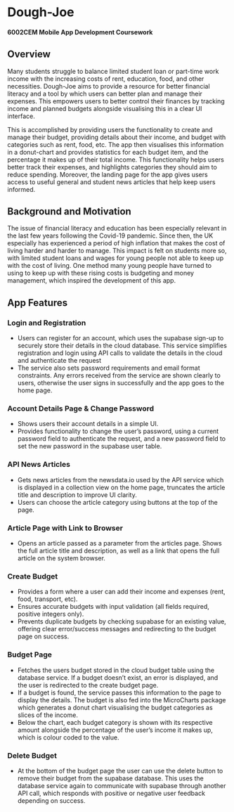 # Dough-Joe
#### 6002CEM Mobile App Development Coursework

## Overview

Many students struggle to balance limited student loan or part-time work income with the increasing costs of rent, education, food, and other necessities. Dough-Joe aims to provide a resource for better financial literacy and a tool by which users can better plan and manage their expenses. This empowers users to better control their finances by tracking income and planned budgets alongside visualising this in a clear UI interface.

This is accomplished by providing users the functionality to create and manage their budget, providing details about their income, and budget with categories such as rent, food, etc. The app then visualises this information in a donut-chart and provides statistics for each budget item, and the percentage it makes up of their total income. This functionality helps users better track their expenses, and highlights categories they should aim to reduce spending. Moreover, the landing page for the app gives users access to useful general and student news articles that help keep users informed.

## Background and Motivation

The issue of financial literacy and education has been especially relevant in the last few years following the Covid-19 pandemic. Since then, the UK especially has experienced a period of high inflation that makes the cost of living harder and harder to manage. This impact is felt on students more so, with limited student loans and wages for young people not able to keep up with the cost of living. One method many young people have turned to using to keep up with these rising costs is budgeting and money management, which inspired the development of this app.

## App Features

### Login and Registration
-	Users can register for an account, which uses the supabase sign-up to securely store their details in the cloud database. This service simplifies registration and login using API calls to validate the details in the cloud and authenticate the request
-	The service also sets password requirements and email format constraints. Any errors received from the service are shown clearly to users, otherwise the user signs in successfully and the app goes to the home page.


### Account Details Page & Change Password
-	Shows users their account details in a simple UI. 
-	Provides functionality to change the user’s password, using a current password field to authenticate the request, and a new password field to set the new password in the supabase user table.


### API News Articles
-	Gets news articles from the newsdata.io used by the API service which is displayed in a collection view on the home page, truncates the article title and description to improve UI clarity.
-	Users can choose the article category using buttons at the top of the page.


### Article Page with Link to Browser
-	Opens an article passed as a parameter from the articles page. Shows the full article title and description, as well as a link that opens the full article on the system browser.


### Create Budget
-	Provides a form where a user can add their income and expenses (rent, food, transport, etc).
-	Ensures accurate budgets with input validation (all fields required, positive integers only).
-	Prevents duplicate budgets by checking supabase for an existing value, offering clear error/success messages and redirecting to the budget page on success.


### Budget Page
-	Fetches the users budget stored in the cloud budget table using the database service. If a budget doesn’t exist, an error is displayed, and the user is redirected to the create budget page.
-	If a budget is found, the service passes this information to the page to display the details. The budget is also fed into the MicroCharts package which generates a donut chart visualising the budget categories as slices of the income.
-	Below the chart, each budget category is shown with its respective amount alongside the percentage of the user’s income it makes up, which is colour coded to the value.

### Delete Budget
-	At the bottom of the budget page the user can use the delete button to remove their budget from the supabase database. This uses the database service again to communicate with supabase through another API call, which responds with positive or negative user feedback depending on success.
